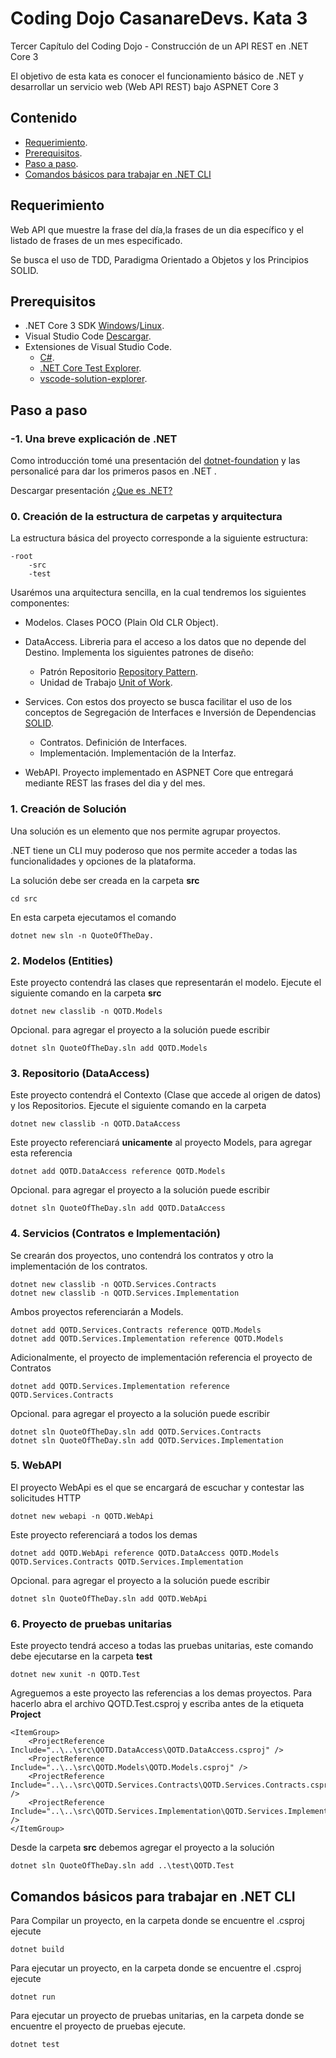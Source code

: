 # Coding Dojo CasanareDevs. Kata 3

Tercer Capítulo del Coding Dojo - Construcción de un API REST en .NET Core 3

El objetivo de esta kata es conocer el funcionamiento básico de .NET y desarrollar un servicio web (Web API REST) bajo ASPNET Core 3

## Contenido

- [Requerimiento](Requerimiento).
- [Prerequisitos](Prerequisitos).
- [Paso a paso](PasoAPaso).
- [Comandos básicos para trabajar en .NET CLI](Comandos)

## Requerimiento

Web API que muestre la frase del día,la frases de un dia específico y el listado de frases de un mes especificado.

Se busca el uso de TDD, Paradigma Orientado a Objetos y los Principios SOLID.

## Prerequisitos

- .NET Core 3 SDK [Windows](https://dotnet.microsoft.com/download)/[Linux](https://dotnet.microsoft.com/download/linux-package-manager/rhel/sdk-current).
- Visual Studio Code [Descargar](https://code.visualstudio.com/).
- Extensiones de Visual Studio Code.
  - [C#](https://marketplace.visualstudio.com/items?itemName=ms-vscode.csharp).
  - [.NET Core Test Explorer](https://marketplace.visualstudio.com/items?itemName=formulahendry.dotnet-test-explorer).
  - [vscode-solution-explorer](https://marketplace.visualstudio.com/items?itemName=fernandoescolar.vscode-solution-explorer).

## Paso a paso

### -1. Una breve explicación de .NET

Como introducción tomé una presentación del [dotnet-foundation](https://presentations.dotnetfoundation.org) y las personalicé para dar los primeros pasos en .NET .

Descargar presentación [¿Que es .NET?](slides/WhatIsdotNET.pptx)

### 0. Creación de la estructura de carpetas y arquitectura

La estructura básica del proyecto corresponde a la siguiente estructura:

    -root
        -src
        -test

Usarémos una arquitectura sencilla, en la cual tendremos los siguientes componentes:

- Modelos. Clases POCO (Plain Old CLR Object).
- DataAccess. Libreria para el acceso a los datos que no depende del Destino. Implementa los siguientes patrones de diseño:

  - Patrón Repositorio [Repository Pattern](https://martinfowler.com/eaaCatalog/repository.html).
  - Unidad de Trabajo [Unit of Work](https://martinfowler.com/eaaCatalog/unitOfWork.html).
- Services. Con estos dos proyecto se busca facilitar el uso de los conceptos de Segregación de Interfaces e Inversión de Dependencias  [SOLID](https://thatcsharpguy.com/posts/los-principios-solid/).
  - Contratos. Definición de Interfaces.
  - Implementación. Implementación de la Interfaz.
- WebAPI. Proyecto implementado en ASPNET Core que entregará mediante REST las frases del dia y del mes.

### 1. Creación de Solución

Una solución es un elemento que nos permite agrupar proyectos.

.NET tiene un CLI muy poderoso que nos permite acceder a todas las funcionalidades y opciones de la plataforma.

La solución debe ser creada en la carpeta **src**

    cd src

En esta carpeta ejecutamos el comando

    dotnet new sln -n QuoteOfTheDay.

### 2. Modelos (Entities)

Este proyecto contendrá las clases que representarán el modelo. Ejecute el siguiente comando en la carpeta **src**

    dotnet new classlib -n QOTD.Models

Opcional. para agregar el proyecto a la solución puede escribir

    dotnet sln QuoteOfTheDay.sln add QOTD.Models

### 3. Repositorio (DataAccess)

Este proyecto contendrá el Contexto (Clase que accede al origen de datos) y los Repositorios. Ejecute el siguiente comando en la carpeta

    dotnet new classlib -n QOTD.DataAccess

Este proyecto referenciará **unicamente** al proyecto Models, para agregar esta referencia

    dotnet add QOTD.DataAccess reference QOTD.Models

Opcional. para agregar el proyecto a la solución puede escribir

    dotnet sln QuoteOfTheDay.sln add QOTD.DataAccess

### 4. Servicios (Contratos e Implementación)

Se crearán dos proyectos, uno contendrá los contratos y otro la implementación de los contratos.

    dotnet new classlib -n QOTD.Services.Contracts
    dotnet new classlib -n QOTD.Services.Implementation

Ambos proyectos referenciarán a Models.

    dotnet add QOTD.Services.Contracts reference QOTD.Models
    dotnet add QOTD.Services.Implementation reference QOTD.Models

Adicionalmente, el proyecto de implementación referencia el proyecto de Contratos

    dotnet add QOTD.Services.Implementation reference QOTD.Services.Contracts

Opcional. para agregar el proyecto a la solución puede escribir

    dotnet sln QuoteOfTheDay.sln add QOTD.Services.Contracts
    dotnet sln QuoteOfTheDay.sln add QOTD.Services.Implementation

### 5. WebAPI

El proyecto WebApi es el que se encargará de escuchar y contestar las solicitudes HTTP

    dotnet new webapi -n QOTD.WebApi

Este proyecto referenciará a todos los demas

    dotnet add QOTD.WebApi reference QOTD.DataAccess QOTD.Models QOTD.Services.Contracts QOTD.Services.Implementation

Opcional. para agregar el proyecto a la solución puede escribir

    dotnet sln QuoteOfTheDay.sln add QOTD.WebApi

### 6. Proyecto de pruebas unitarias

Este proyecto tendrá acceso a todas las pruebas unitarias, este comando debe ejecutarse en la carpeta **test**

    dotnet new xunit -n QOTD.Test

Agreguemos a este proyecto las referencias a los demas proyectos. Para hacerlo abra el archivo QOTD.Test.csproj y escriba antes de la etiqueta **Project**

    <ItemGroup>
        <ProjectReference Include="..\..\src\QOTD.DataAccess\QOTD.DataAccess.csproj" />
        <ProjectReference Include="..\..\src\QOTD.Models\QOTD.Models.csproj" />
        <ProjectReference Include="..\..\src\QOTD.Services.Contracts\QOTD.Services.Contracts.csproj" />
        <ProjectReference Include="..\..\src\QOTD.Services.Implementation\QOTD.Services.Implementation.csproj" />
    </ItemGroup>

Desde la carpeta **src** debemos agregar el proyecto a la solución

    dotnet sln QuoteOfTheDay.sln add ..\test\QOTD.Test 

## Comandos básicos para trabajar en .NET CLI

Para Compilar un proyecto, en la carpeta donde se encuentre el .csproj ejecute

    dotnet build

Para ejecutar un proyecto, en la carpeta donde se encuentre el .csproj ejecute

    dotnet run 

Para ejecutar un proyecto de pruebas unitarias, en la carpeta donde se encuentre el proyecto de pruebas ejecute.

    dotnet test

